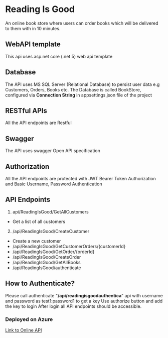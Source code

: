 # Reading Is Good
An online book store where users can order books which will be delivered to them
with in 10 minutes. 

## WebAPI template
This api uses asp.net core (.net 5) web api template

## Database
The API uses MS SQL Server (Relational Database) to persist user data e.g Customers, Orders, Books etc.
The Database is called BookStore, configured via **Connection String** in appsettings.json file of the project

## RESTful APIs
All the API endpoints are Restful

## Swagger 
The API uses swagger Open API specification

## Authorization 
All the API endpoints are protected with JWT Bearer Token Authorization and Basic Username, Password Authentication

## API Endpoints
1. api/ReadingIsGood/GetAllCustomers
  * Get a list of all customers 
2. /api/ReadingIsGood/CreateCustomer
  * Create a new customer
* /api/ReadingIsGood/GetCustomerOrders/{customerId}
* /api/ReadingIsGood/GetOrder/{orderId}
* /api/ReadingIsGood/CreateOrder
* /api/ReadingIsGood/GetAllBooks
* /api/ReadingIsGood/authenticate

## How to Authenticate?
Please call authenticate "**/api/readingisgoodauthentica**" api with username and password as test1:password1 to get a key
Use authorize button and add the key to login
After login all API endpoints should be accessible.

### Deployed on Azure
 [Link to Online API](https://readingisgoodapi.azurewebsites.net/swagger/index.html)
